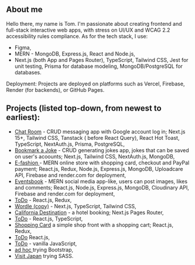 ## About me
Hello there, my name is Tom. I'm passionate about creating frontend and full-stack interactive web apps, with stress on UI/UX and WCAG 2.2 accessibility rules compliance. As for the tech stack, I use:

 - Figma,
 - MERN - MongoDB, Express.js, React and Node.js,
 - Next.js (both App and Pages Router), TypeScript, Tailwind CSS, Jest for unit testing, Prisma for database modeling, MongoDB/PostgreSQL for databases.


   
Deployment: Projects are deployed on platforms such as Vercel, Firebase, Render (for backends), or GitHub Pages.



## Projects (listed top-down, from newest to earliest):

-  <a href="https://github.com/spatulatom/testing-next-13-beta-typescript-tailwind-prisma#readme"> Chat Room</a> - CRUD messaging app with Google account log in;  Next.js 15+, Tailwind CSS, Tanstack ( before React Query), React Hot Toast, TypeScript, NextAuth.js,  Prisma, PostgreSQL,
-  <a href="https://github.com/spatulatom/testing-next-13-beta-typescript-tailwind-prisma#readme"> Bookmark a Joke</a> - CRUD generating jokes app, jokes that can be saved on user's acoounts; Next.js, Tailwind CSS, NextAuth.js, MongoDB,
-  <a href="https://github.com/spatulatom/e-store-redux-mern?tab=readme-ov-file#about-the-project"> E-fashion </a> - MERN online store with shopping card, checkout and PayPal payment; React.js, Redux, Node.js, Express.js, MongoDB, Uploadcare API, Firebase and render.com for deployment,
-  <a href="https://github.com/spatulatom/frontend-eventsbook#readme-top"> Eventsbook</a>  - MERN social media app-like, users can post images, likes and comments; React.js, Node.js, Express.js, MongoDB, Cloudinary API, Firebase and render.com for deployment,
-  <a href="https://github.com/spatulatom/todo-reactjs-redux/tree/master#readme-top"> ToDo</a> - React.js, Redux,
-  <a href="https://github.com/spatulatom/nextjs-wordle-new-york-times-game#readme" target="_blank"> Wordle (copy)</a> - Next.js, TypeScript, Tailwind CSS,
-  <a href="https://github.com/spatulatom/react-next-california-destinations#readme"> California Destination</a> - a hotel booking; Next.js Pages Router,
-  <a href="https://github.com/spatulatom/todo-reactjs-typescript/tree/master#readme-top"> ToDo</a> - React.js, TypeScript,
-  <a href ="https://github.com/spatulatom/shopping-card-reactjs#readme"> Shopping Card</a> a simple shop front with a shopping cart; React.js, Redux,
-  <a href="https://github.com/spatulatom/todo-reactjs#readme"> ToDo</a> React.js,
-  <a href="https://github.com/spatulatom/todo-vanillajs?tab=readme-ov-file#about-the-project"> ToDo</a> - vanilla JavaScript,
-  <a href="https://github.com/spatulatom/bootstrap-demo-website#readme-top"> ad hoc </a> trying Bootstrap,
-  <a href="https://github.com/spatulatom/sass-project#readme-top"> Visit Japan</a> trying SASS.



   




<!-- MARKDOWN LINKS & IMAGES -->


